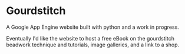 # Gourdstitch

A Google App Engine website built with python and a work in progress.

Eventually I'd like the website to host a free eBook on the gourdstitch  
beadwork technique and tutorials, image galleries, and a link to a shop.
